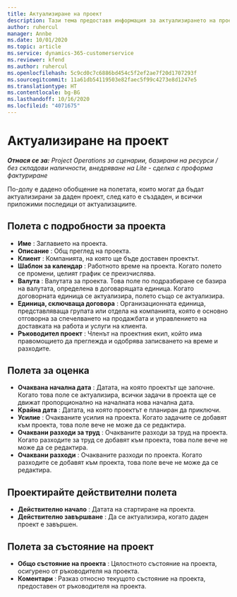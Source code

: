 ```yaml
---
title: Актуализиране на проект
description: Тази тема предоставя информация за актуализирането на проекти в Project Operations.
author: ruhercul
manager: Annbe
ms.date: 10/01/2020
ms.topic: article
ms.service: dynamics-365-customerservice
ms.reviewer: kfend
ms.author: ruhercul
ms.openlocfilehash: 5c9cd0c7c6886bd454c5f2ef2ae7f20d1707293f
ms.sourcegitcommit: 11a61db54119503e82faec5f99c4273e8d1247e5
ms.translationtype: HT
ms.contentlocale: bg-BG
ms.lasthandoff: 10/16/2020
ms.locfileid: "4071675"
---
```

# <a name="update-a-project"></a>Актуализиране на проект

_**Отнася се за:** Project Operations за сценарии, базирани на ресурси / без складови наличности, внедряване на Lite - сделка с проформа фактуриране_

По-долу е дадено обобщение на полетата, които могат да бъдат актуализирани за даден проект, след като е създаден, и всички приложими последици от актуализациите.

## <a name="project-detail-fields"></a>Полета с подробности за проекта

- **Име** : Заглавието на проекта.
- **Описание** : Общ преглед на проекта.
- **Клиент** : Компанията, на която ще бъде доставен проектът.
- **Шаблон за календар** : Работното време на проекта. Когато полето се промени, целият график се преизчислява.
- **Валута** : Валутата за проекта. Това поле по подразбиране се базира на валутата, определена в договарящата единица. Когато договорната единица се актуализира, полето също се актуализира.
- **Единица, сключваща договора** : Организационната единица, представляваща групата или отдела на компанията, която е основно отговорна за спечелването на продажбата и управлението на доставката на работа и услуги на клиента. 
- **Ръководител проект** : Членът на проектния екип, който има правомощието да преглежда и одобрява записването на време и разходите.

## <a name="estimate-fields"></a>Полета за оценка

- **Очаквана начална дата** : Датата, на която проектът ще започне. Когато това поле се актуализира, всички задачи в проекта ще се движат пропорционално на началната нова начална дата.
- **Крайна дата** : Датата, на която проектът е планиран да приключи.
- **Усилие** : Очакваните усилия на проекта. Когато задачите се добавят към проекта, това поле вече не може да се редактира.
- **Очаквани разходи за труд** : Очакваните разходи за труд на проекта. Когато разходите за труд се добавят към проекта, това поле вече не може да се редактира.
- **Очаквани разходи** : Очакваните разходи по проекта. Когато разходите се добавят към проекта, това поле вече не може да се редактира.

## <a name="project-actual-fields"></a>Проектирайте действителни полета
- **Действително начало** : Датата на стартиране на проекта.
- **Действително завършване** : Да се актуализира, когато даден проект е завършен.

## <a name="project-status-fields"></a>Полета за състояние на проект

- **Общо състояние на проекта** : Цялостното състояние на проекта, осигурено от ръководителя на проекта.
- **Коментари** : Разказ относно текущото състояние на проекта, предоставен от ръководителя на проекта.

